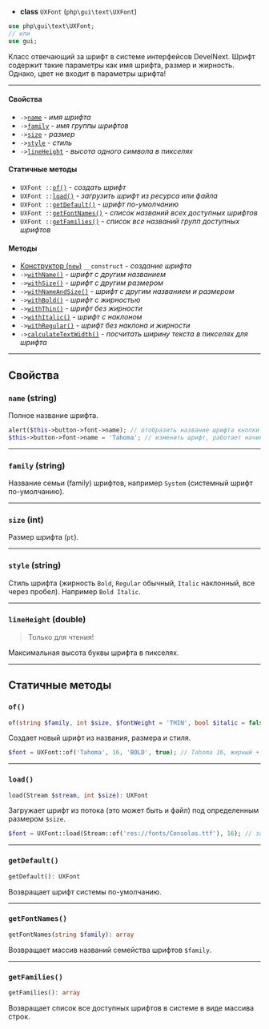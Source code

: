- **class** `UXFont` (`php\gui\text\UXFont`)
```php
use php\gui\text\UXFont;
// или
use gui;
```

Класс отвечающий за шрифт в системе интерфейсов DevelNext. Шрифт содержит такие параметры как имя шрифта, размер и жирность. Однако, цвет не входит в параметры шрифта!

---

#### Свойства
- `->`[`name`](#name-string) - _имя шрифта_
- `->`[`family`](#family-string) - _имя группы шрифтов_
- `->`[`size`](#size-int) - _размер_
- `->`[`style`](#style-string) - _стиль_
- `->`[`lineHeight`](#lineheight-double) - _высота одного символа в пикселях_

#### Статичные методы
- `UXFont ::`[`of()`](#of) - _создать шрифт_
- `UXFont ::`[`load()`](#load) - _загрузить шрифт из ресурса или файла_
- `UXFont ::`[`getDefault()`](#getdefault) - _шрифт по-умолчанию_
- `UXFont ::`[`getFontNames()`](#getfontnames) - _список названий всех доступных шрифтов_
- `UXFont ::`[`getFamilies()`](#getfamilies) - _список все названий групп доступных шрифтов_

#### Методы

- [Конструктор (`new`)](#__construct) `__construct` - _создание шрифта_
- `->`[`withName()`](#withname) - _шрифт с другим названием_
- `->`[`withSize()`](#withsize) - _шрифт с другим размером_
- `->`[`withNameAndSize()`](#withnameandsize) - _шрифт с другим названием и размером_
- `->`[`withBold()`](#withbold) - _шрифт с жирностью_
- `->`[`withThin()`](#withthin) - _шрифт без жирности_
- `->`[`withItalic()`](#withitalic) - _шрифт с наклоном_
- `->`[`withRegular()`](#withregular) - _шрифт без наклона и жирности_
- `->`[`calculateTextWidth()`](#calculatetextwidth) - _посчитать ширину текста в пикселях для шрифта_

---

## Свойства

### `name` (string)
Полное название шрифта.

```php
alert($this->button->font->name); // отобразить название шрифта кнопки
$this->button->font->name = 'Tahoma'; // изменить шрифт, работает начиная с DN 16.5.0
```

---

### `family` (string)
Название семьи (family) шрифтов, например `System` (системный шрифт по-умолчанию).

---

### `size` (int)
Размер шрифта (`pt`).

---

### `style` (string)
Стиль шрифта (жирность `Bold`, `Regular` обычный, `Italic` наклонный, все через пробел). Например `Bold Italic`.

---

### `lineHeight` (double)
> Только для чтения!

Максимальная высота буквы шрифта в пикселях. 

---

## Статичные методы

### `of()`
```php
of(string $family, int $size, $fontWeight = 'THIN', bool $italic = false): UXFont
```
Создает новый шрифт из названия, размера и стиля.

```php
$font = UXFont::of('Tahoma', 16, 'BOLD', true); // Tahoma 16, жирный + наклонный.
```

---

### `load()`
```php
load(Stream $stream, int $size): UXFont
```
Загружает шрифт из потока (это может быть и файл) под определенным размером `$size`.

```php
$font = UXFont::load(Stream::of('res://fonts/Consolas.ttf'), 16); // загружает шрифт из ресурсов src/fonts/Consolas.ttf.
```

---

### `getDefault()`
```php
getDefault(): UXFont
```
Возвращает шрифт системы по-умолчанию.

---

### `getFontNames()`
```php
getFontNames(string $family): array
```
Возвращает массив названий семейства шрифтов `$family`.

---

### `getFamilies()`
```php
getFamilies(): array
```
Возвращает список все доступных шрифтов в системе в виде массива строк.